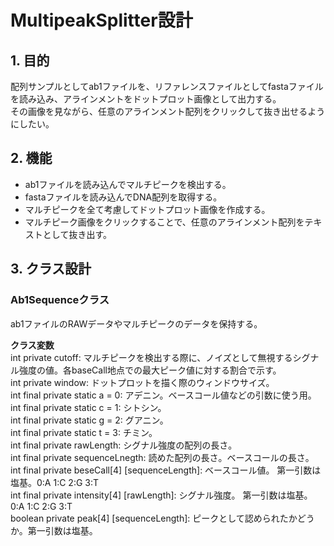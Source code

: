 # MultipeakSplitter設計
## 1. 目的
配列サンプルとしてab1ファイルを、リファレンスファイルとしてfastaファイルを読み込み、アラインメントをドットプロット画像として出力する。  
その画像を見ながら、任意のアラインメント配列をクリックして抜き出せるようにしたい。
## 2. 機能
- ab1ファイルを読み込んでマルチピークを検出する。
- fastaファイルを読み込んでDNA配列を取得する。
- マルチピークを全て考慮してドットプロット画像を作成する。
- マルチピーク画像をクリックすることで、任意のアラインメント配列をテキストとして抜き出す。

## 3. クラス設計
### Ab1Sequenceクラス
ab1ファイルのRAWデータやマルチピークのデータを保持する。

**クラス変数**  
int private cutoff: マルチピークを検出する際に、ノイズとして無視するシグナル強度の値。各baseCall地点での最大ピーク値に対する割合で示す。  
int private window: ドットプロットを描く際のウィンドウサイズ。  
int final private static a = 0: アデニン。ベースコール値などの引数に使う用。  
int final private static c = 1: シトシン。  
int final private static g = 2: グアニン。   
int final private static t = 3: チミン。  
int final private rawLength: シグナル強度の配列の長さ。  
int final private sequenceLnegth: 読めた配列の長さ。ベースコールの長さ。    
int final private beseCall\[4] \[sequenceLength]: ベースコール値。 第一引数は塩基。0:A 1:C 2:G 3:T  
int final private intensity\[4] \[rawLength]: シグナル強度。 第一引数は塩基。0:A 1:C 2:G 3:T  
boolean private peak\[4] \[sequenceLength]: ピークとして認められたかどうか。第一引数は塩基。  


